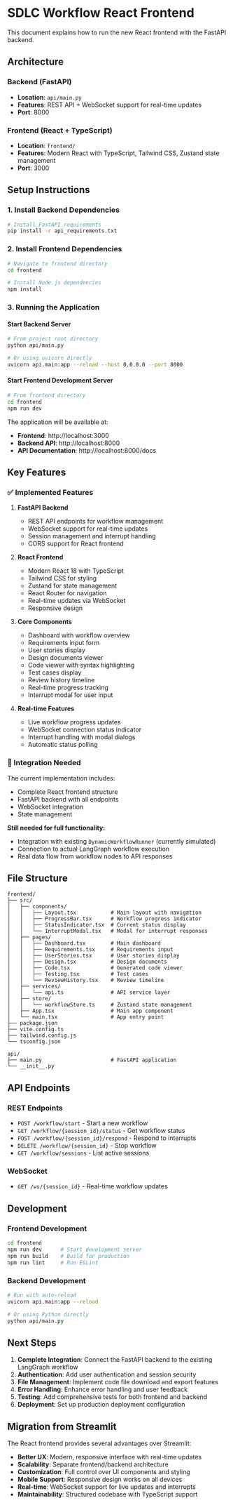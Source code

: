 # SDLC Workflow React Frontend

This document explains how to run the new React frontend with the FastAPI backend.

## Architecture

### Backend (FastAPI)
- **Location**: `api/main.py`
- **Features**: REST API + WebSocket support for real-time updates
- **Port**: 8000

### Frontend (React + TypeScript)
- **Location**: `frontend/`
- **Features**: Modern React with TypeScript, Tailwind CSS, Zustand state management
- **Port**: 3000

## Setup Instructions

### 1. Install Backend Dependencies

```bash
# Install FastAPI requirements
pip install -r api_requirements.txt
```

### 2. Install Frontend Dependencies

```bash
# Navigate to frontend directory
cd frontend

# Install Node.js dependencies
npm install
```

### 3. Running the Application

#### Start Backend Server
```bash
# From project root directory
python api/main.py

# Or using uvicorn directly
uvicorn api.main:app --reload --host 0.0.0.0 --port 8000
```

#### Start Frontend Development Server
```bash
# From frontend directory
cd frontend
npm run dev
```

The application will be available at:
- **Frontend**: http://localhost:3000
- **Backend API**: http://localhost:8000
- **API Documentation**: http://localhost:8000/docs

## Key Features

### ✅ Implemented Features

1. **FastAPI Backend**
   - REST API endpoints for workflow management
   - WebSocket support for real-time updates
   - Session management and interrupt handling
   - CORS support for React frontend

2. **React Frontend**
   - Modern React 18 with TypeScript
   - Tailwind CSS for styling
   - Zustand for state management
   - React Router for navigation
   - Real-time updates via WebSocket
   - Responsive design

3. **Core Components**
   - Dashboard with workflow overview
   - Requirements input form
   - User stories display
   - Design documents viewer
   - Code viewer with syntax highlighting
   - Test cases display
   - Review history timeline
   - Real-time progress tracking
   - Interrupt modal for user input

4. **Real-time Features**
   - Live workflow progress updates
   - WebSocket connection status indicator
   - Interrupt handling with modal dialogs
   - Automatic status polling

### 🚧 Integration Needed

The current implementation includes:
- Complete React frontend structure
- FastAPI backend with all endpoints
- WebSocket integration
- State management

**Still needed for full functionality:**
- Integration with existing `DynamicWorkflowRunner` (currently simulated)
- Connection to actual LangGraph workflow execution
- Real data flow from workflow nodes to API responses

## File Structure

```
frontend/
├── src/
│   ├── components/
│   │   ├── Layout.tsx           # Main layout with navigation
│   │   ├── ProgressBar.tsx      # Workflow progress indicator
│   │   ├── StatusIndicator.tsx  # Current status display
│   │   └── InterruptModal.tsx   # Modal for interrupt responses
│   ├── pages/
│   │   ├── Dashboard.tsx        # Main dashboard
│   │   ├── Requirements.tsx     # Requirements input
│   │   ├── UserStories.tsx      # User stories display
│   │   ├── Design.tsx           # Design documents
│   │   ├── Code.tsx             # Generated code viewer
│   │   ├── Testing.tsx          # Test cases
│   │   └── ReviewHistory.tsx    # Review timeline
│   ├── services/
│   │   └── api.ts               # API service layer
│   ├── store/
│   │   └── workflowStore.ts     # Zustand state management
│   ├── App.tsx                  # Main app component
│   └── main.tsx                 # App entry point
├── package.json
├── vite.config.ts
├── tailwind.config.js
└── tsconfig.json

api/
├── main.py                      # FastAPI application
└── __init__.py
```

## API Endpoints

### REST Endpoints
- `POST /workflow/start` - Start a new workflow
- `GET /workflow/{session_id}/status` - Get workflow status
- `POST /workflow/{session_id}/respond` - Respond to interrupts
- `DELETE /workflow/{session_id}` - Stop workflow
- `GET /workflow/sessions` - List active sessions

### WebSocket
- `GET /ws/{session_id}` - Real-time workflow updates

## Development

### Frontend Development
```bash
cd frontend
npm run dev      # Start development server
npm run build    # Build for production
npm run lint     # Run ESLint
```

### Backend Development
```bash
# Run with auto-reload
uvicorn api.main:app --reload

# Or using Python directly
python api/main.py
```

## Next Steps

1. **Complete Integration**: Connect the FastAPI backend to the existing LangGraph workflow
2. **Authentication**: Add user authentication and session security
3. **File Management**: Implement code file download and export features
4. **Error Handling**: Enhance error handling and user feedback
5. **Testing**: Add comprehensive tests for both frontend and backend
6. **Deployment**: Set up production deployment configuration

## Migration from Streamlit

The React frontend provides several advantages over Streamlit:
- **Better UX**: Modern, responsive interface with real-time updates
- **Scalability**: Separate frontend/backend architecture
- **Customization**: Full control over UI components and styling
- **Mobile Support**: Responsive design works on all devices
- **Real-time**: WebSocket support for live updates and interrupts
- **Maintainability**: Structured codebase with TypeScript support